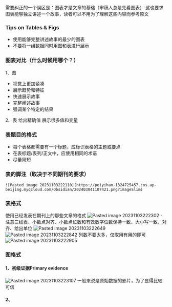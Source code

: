 需要纠正的一个误区是：图表才是文章的基础（审稿人总是先看图表）
这也要求图表能够独立讲述一个故事，读者可以不用为了理解这些内容而参考原文

### Tips on Tables & Figs
- 使用能够完整讲述故事的最少的图表
- 不要将一组数据同时用图和表进行展示

### 图表对比（什么时候用哪个？）
1、图
- 视觉上更加紧凑
- 展示趋势和特征
- 快速展示故事
- 完整阐述故事
- 强调某个特定的结果

2、表
给出精确值
展示很多值和变量

### 表题目的格式
- 每个表格都需要有一个标题，应标识表格的主题或要点
- 在表标题/表列/正文中，应使用相同的术语
- 尽量简短

### 表的脚注（取决于不同期刊的要求）
	![Pasted image 20231103222110](https://peiyihan-1324725457.cos.ap-beijing.myqcloud.com/Obsidian/202403041107421.png?imageSlim)
	
### 表格式
使用已经发表在期刊上的那些文章的格式
	![Pasted image 20231103222302](https://peiyihan-1324725457.cos.ap-beijing.myqcloud.com/Obsidian/202403041107422.png?imageSlim)
	- 注意三线表、小数点对齐、小数点位数和有效数字位数保持一致、大小写一致、对齐、给出单位
	![Pasted image 20231103222649](https://peiyihan-1324725457.cos.ap-beijing.myqcloud.com/Obsidian/202403041107423.png?imageSlim)
	![Pasted image 20231103222842](https://peiyihan-1324725457.cos.ap-beijing.myqcloud.com/Obsidian/202403041107425.png?imageSlim)
	列数不要太多，仅取用有用的即可
	![Pasted image 20231103222905](https://peiyihan-1324725457.cos.ap-beijing.myqcloud.com/Obsidian/202403041107426.png?imageSlim)

### 图格式
#### 1、初级证据Primary evidence
![Pasted image 20231103223107](https://peiyihan-1324725457.cos.ap-beijing.myqcloud.com/Obsidian/202403041107427.png?imageSlim)
一般来说是原始数据的影片，为了显得比较可信

#### 2、

